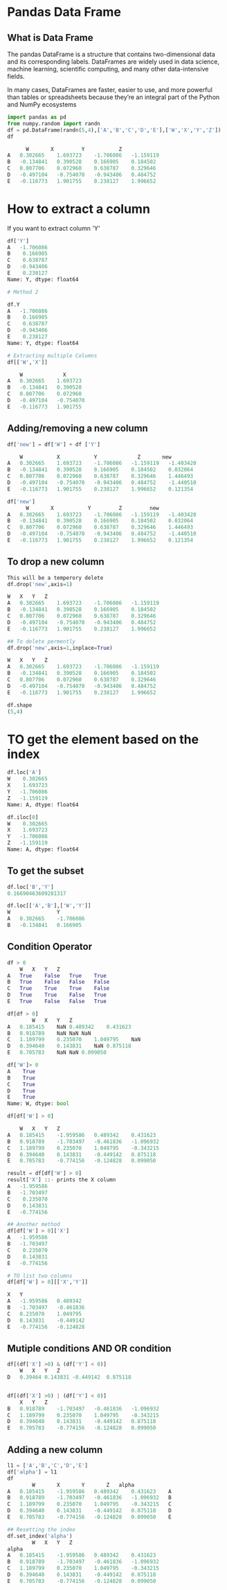 # Pandas Data Frame

## What is Data Frame
The pandas DataFrame is a structure that contains two-dimensional data and its corresponding labels. 
DataFrames are widely used in data science, machine learning, scientific computing, and many other data-intensive fields.

In many cases, DataFrames are faster, easier to use, and more powerful than tables or spreadsheets because 
they’re an integral part of the Python and NumPy ecosystems

```python
import pandas as pd
from numpy.random import randn
df = pd.DataFrame(randn(5,4),['A','B','C','D','E'],['W','X','Y','Z'])
df

      W	      X	        Y	        Z
A	0.302665	1.693723	-1.706086	-1.159119
B	-0.134841	0.390528	0.166905	0.184502
C	0.807706	0.072960	0.638787	0.329646
D	-0.497104	-0.754070	-0.943406	0.484752
E	-0.116773	1.901755	0.238127	1.996652
```

# How to extract a column
If you want to extract column 'Y'
```python
df['Y']
A   -1.706086
B    0.166905
C    0.638787
D   -0.943406
E    0.238127
Name: Y, dtype: float64

# Method 2

df.Y
A   -1.706086
B    0.166905
C    0.638787
D   -0.943406
E    0.238127
Name: Y, dtype: float64

# Extracting multiple Columns
df[['W','X']]

	W	          X
A	0.302665	1.693723
B	-0.134841	0.390528
C	0.807706	0.072960
D	-0.497104	-0.754070
E	-0.116773	1.901755
```

## Adding/removing  a new column
```python
df['new'] = df['W'] + df ['Y']

    W	        X	        Y	          Z	      new
A	0.302665	1.693723	-1.706086	-1.159119	-1.403420
B	-0.134841	0.390528	0.166905	0.184502	0.032064
C	0.807706	0.072960	0.638787	0.329646	1.446493
D	-0.497104	-0.754070	-0.943406	0.484752	-1.440510
E	-0.116773	1.901755	0.238127	1.996652	0.121354

df['new']
      W	      X	          Y	        Z	      new
A	0.302665	1.693723	-1.706086	-1.159119	-1.403420
B	-0.134841	0.390528	0.166905	0.184502	0.032064
C	0.807706	0.072960	0.638787	0.329646	1.446493
D	-0.497104	-0.754070	-0.943406	0.484752	-1.440510
E	-0.116773	1.901755	0.238127	1.996652	0.121354
```

## To drop a new column
```python
This will be a temperory delete
df.drop('new',axis=1)

W	X	Y	Z
A	0.302665	1.693723	-1.706086	-1.159119
B	-0.134841	0.390528	0.166905	0.184502
C	0.807706	0.072960	0.638787	0.329646
D	-0.497104	-0.754070	-0.943406	0.484752
E	-0.116773	1.901755	0.238127	1.996652

## To delete permently
df.drop('new',axis=1,inplace=True)

W	X	Y	Z
A	0.302665	1.693723	-1.706086	-1.159119
B	-0.134841	0.390528	0.166905	0.184502
C	0.807706	0.072960	0.638787	0.329646
D	-0.497104	-0.754070	-0.943406	0.484752
E	-0.116773	1.901755	0.238127	1.996652

df.shape
(5,4)
```

# TO get the element based on the index
```python
df.loc['A']
W    0.302665
X    1.693723
Y   -1.706086
Z   -1.159119
Name: A, dtype: float64

df.iloc[0]
W    0.302665
X    1.693723
Y   -1.706086
Z   -1.159119
Name: A, dtype: float64
```

## To get the subset
```python
df.loc['B','Y']
0.16690463609281317

df.loc[['A','B'],['W','Y']]
W	            Y
A	0.302665	-1.706086
B	-0.134841	0.166905
```

## Condition Operator
```python
df > 0
	W	X	Y	Z
A	True	False	True	True
B	True	False	False	False
C	True	True	True	False
D	True	True	False	True
E	True	False	False	True

df[df > 0]
		W	X	Y	Z
A	0.185415	NaN	0.489342	0.431623
B	0.918789	NaN	NaN	NaN
C	1.189799	0.235070	1.049795	NaN
D	0.394640	0.143831	NaN	0.875118
E	0.705783	NaN	NaN	0.099050

df['W']> 0
A    True
B    True
C    True
D    True
E    True
Name: W, dtype: bool

df[df['W'] > 0]

	W	X	Y	Z
A	0.185415	-1.959586	0.489342	0.431623
B	0.918789	-1.703497	-0.461836	-1.096932
C	1.189799	0.235070	1.049795	-0.343215
D	0.394640	0.143831	-0.449142	0.875118
E	0.705783	-0.774156	-0.124828	0.099050

result = df[df['W'] > 0]
result['X'] ::- prints the X column
A   -1.959586
B   -1.703497
C    0.235070
D    0.143831
E   -0.774156

## Another method
df[df['W'] > 0]['X']
A   -1.959586
B   -1.703497
C    0.235070
D    0.143831
E   -0.774156

# TO list two columns
df[df['W'] > 0][['X','Y']]

X	Y
A	-1.959586	0.489342
B	-1.703497	-0.461836
C	0.235070	1.049795
D	0.143831	-0.449142
E	-0.774156	-0.124828

```

## Mutiple conditions AND OR condition
```python
df[(df['X'] >0) & (df['Y'] < 0)]
	W	X	Y	Z
D	0.39464	0.143831 -0.449142	0.875118


df[(df['X'] >0) | (df['Y'] < 0)]
	X	Y	Z
B	0.918789	-1.703497	-0.461836	-1.096932
C	1.189799	0.235070	1.049795	-0.343215
D	0.394640	0.143831	-0.449142	0.875118
E	0.705783	-0.774156	-0.124828	0.099050
```

## Adding a new column
```python
l1 = ['A','B','C','D','E']
df['alpha'] = l1
df
		W		X		Y		Z	alpha
A	0.185415	-1.959586	0.489342	0.431623	A
B	0.918789	-1.703497	-0.461836	-1.096932	B
C	1.189799	0.235070	1.049795	-0.343215	C
D	0.394640	0.143831	-0.449142	0.875118	D
E	0.705783	-0.774156	-0.124828	0.099050	E

## Resetting the index
df.set_index('alpha')
		W	X	Y	Z
alpha				
A	0.185415	-1.959586	0.489342	0.431623
B	0.918789	-1.703497	-0.461836	-1.096932
C	1.189799	0.235070	1.049795	-0.343215
D	0.394640	0.143831	-0.449142	0.875118
E	0.705783	-0.774156	-0.124828	0.099050
```
